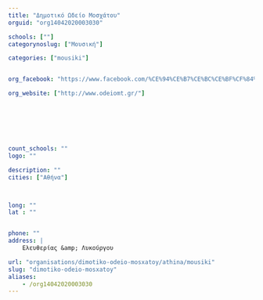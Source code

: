 ```yaml
---
title: "Δημοτικό Ωδείο Μοσχάτου"
orguid: "org14042020003030"

schools: [""]
categorynoslug: ["Μουσική"]

categories: ["mousiki"]


org_facebook: "https://www.facebook.com/%CE%94%CE%B7%CE%BC%CE%BF%CF%84%CE%B9%CE%BA%CF%8C-%CE%A9%CE%B4%CE%B5%CE%AF%CE%BF-%CE%9C%CE%BF%CF%83%CF%87%CE%AC%CF%84%CE%BF%CF%85-%CE%A4%CE%B1%CF%8D%CF%81%CE%BF%CF%85-1427019760865184/"

org_website: ["http://www.odeiomt.gr/"]







count_schools: ""
logo: ""

description: ""
cities: ["Αθήνα"]



long: ""
lat : ""


phone: ""
address: |
    Ελευθερίας &amp; Λυκούργου

url: "organisations/dimotiko-odeio-mosxatoy/athina/mousiki"
slug: "dimotiko-odeio-mosxatoy"
aliases:
    - /org14042020003030
---
```



